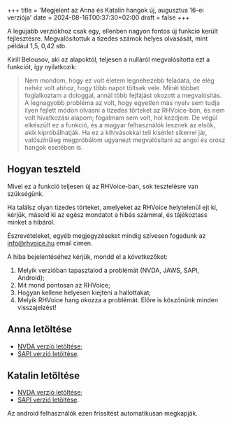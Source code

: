 +++
title = 'Megjelent az Anna és Katalin hangok új, augusztus 16-ei verziója'
date = 2024-08-16T00:37:30+02:00
draft = false
+++

A legújabb verziókhoz csak egy, ellenben nagyon fontos új funkció került fejlesztésre.
Megvalósítottuk a tizedes számok helyes olvasását, mint például 1,5, 0,42 stb.

Kirill Belousov, aki az alapoktól, teljesen a nulláról megvalósította ezt a funkciót, így nyilatkozik:
> Nem mondom, hogy ez volt életem legnehezebb feladata, de elég nehéz volt ahhoz, hogy több napot töltsek vele. Minél többet foglalkoztam a dologgal, annál több fejfájást okozott a megvalósítás.
A legnagyobb probléma az volt, hogy egyetlen más nyelv sem tudja ilyen fejlett módon olvasni a tizedes törteket az RHVoice-ban, és nem volt hivatkozási alapom; fogalmam sem volt, hol kezdjem.
De végül elkészült ez a funkció, és a magyar felhasználók lesznek az elsők, akik kipróbálhatják.
Ha ez a kihívásokkal teli kísérlet sikerrel jár, valószínűleg megpróbálom ugyanezt megvalósítani az angol és orosz hangok esetében is.

## Hogyan teszteld

Mivel ez a funkció teljesen új az RHVoice-ban, sok tesztelésre van szükségünk.

Ha találsz olyan tizedes törteket, amelyeket az RHVoice helytelenül ejt ki, kérjük, másold ki az egész mondatot a hibás számmal, és tájékoztass minket a hibáról.

Észrevételeket, egyéb megjegyzéseket mindig szívesen fogadunk az [info@rhvoice.hu](mailto:info@rhvoice.hu) email címen.

A hiba bejelentéséhez kérjük, mondd el a következőket:
1. Melyik verzióban tapasztalod a problémát (NVDA, JAWS, SAPI, Android);
2. Mit mond pontosan az RHVoice;
3. Hogyan kellene helyesen kiejteni a hallottakat;
4. Melyik RHVoice hang okozza a problémát.
Előre is köszönünk minden visszajelzést!

## Anna letöltése

* [NVDA verzió letöltése](https://storage.cyrmax.ru/rhvoice/vce/RHVoice-voice-Hungarian-Anna-Beta-4.2.1007.11.nvda-addon);
* [SAPI verzió letöltése](https://storage.cyrmax.ru/rhvoice/vce/RHVoice-voice-Hungarian-Anna-Beta-v4.2.1007.21-setup.exe).

## Katalin letöltése

* [NVDA verzió letöltése](https://storage.cyrmax.ru/rhvoice/vce/RHVoice-voice-Hungarian-Katalin-Beta-4.2.1007.11.nvda-addon);
* [SAPI verzió letöltése](https://storage.cyrmax.ru/rhvoice/vce/RHVoice-voice-Hungarian-Katalin-Beta-v4.2.1007.21-setup.exe).

Az android felhasználók ezen frissítést automatikusan megkapják.
